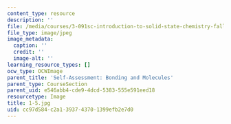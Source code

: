 ```yaml
---
content_type: resource
description: ''
file: /media/courses/3-091sc-introduction-to-solid-state-chemistry-fall-2010/cc97d584c2a1393743701399efb2e7d0_1-5.jpg
file_type: image/jpeg
image_metadata:
  caption: ''
  credit: ''
  image-alt: ''
learning_resource_types: []
ocw_type: OCWImage
parent_title: 'Self-Assessment: Bonding and Molecules'
parent_type: CourseSection
parent_uid: e546abb4-cde9-4dcd-5383-555e591eed18
resourcetype: Image
title: 1-5.jpg
uid: cc97d584-c2a1-3937-4370-1399efb2e7d0
---
```

